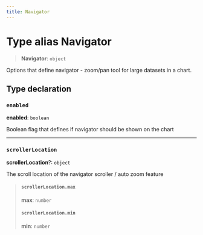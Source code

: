 ```yaml
---
title: Navigator
---
```


# Type alias Navigator

> **Navigator**: `object`

Options that define navigator - zoom/pan tool for large datasets in a chart.

## Type declaration

### `enabled`

**enabled**: `boolean`

Boolean flag that defines if navigator should be shown on the chart

***

### `scrollerLocation`

**scrollerLocation**?: `object`

The scroll location of the navigator scroller / auto zoom feature

> #### `scrollerLocation.max`
>
> **max**: `number`
>
> #### `scrollerLocation.min`
>
> **min**: `number`
>
>
